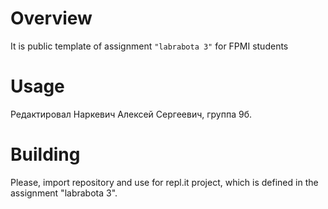 # Overview

It is public template of assignment `"labrabota 3"` for FPMI students

# Usage

Редактировал Наркевич Алексей Сергеевич, группа 9б.

# Building

Please, import repository and use for repl.it project, which is defined in the assignment "labrabota 3".
